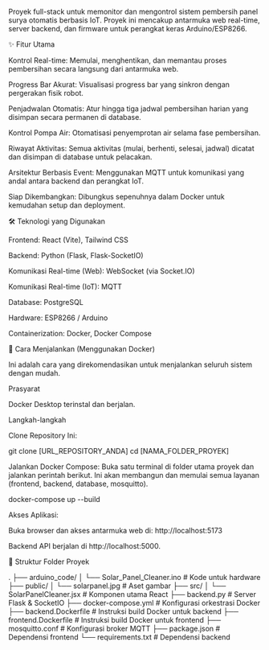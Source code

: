 
Proyek full-stack untuk memonitor dan mengontrol sistem pembersih panel surya otomatis berbasis IoT. Proyek ini mencakup antarmuka web real-time, server backend, dan firmware untuk perangkat keras Arduino/ESP8266.

✨ Fitur Utama

Kontrol Real-time: Memulai, menghentikan, dan memantau proses pembersihan secara langsung dari antarmuka web.

Progress Bar Akurat: Visualisasi progress bar yang sinkron dengan pergerakan fisik robot.

Penjadwalan Otomatis: Atur hingga tiga jadwal pembersihan harian yang disimpan secara permanen di database.

Kontrol Pompa Air: Otomatisasi penyemprotan air selama fase pembersihan.

Riwayat Aktivitas: Semua aktivitas (mulai, berhenti, selesai, jadwal) dicatat dan disimpan di database untuk pelacakan.

Arsitektur Berbasis Event: Menggunakan MQTT untuk komunikasi yang andal antara backend dan perangkat IoT.

Siap Dikembangkan: Dibungkus sepenuhnya dalam Docker untuk kemudahan setup dan deployment.

🛠️ Teknologi yang Digunakan

Frontend: React (Vite), Tailwind CSS

Backend: Python (Flask, Flask-SocketIO)

Komunikasi Real-time (Web): WebSocket (via Socket.IO)

Komunikasi Real-time (IoT): MQTT

Database: PostgreSQL

Hardware: ESP8266 / Arduino

Containerization: Docker, Docker Compose

🚀 Cara Menjalankan (Menggunakan Docker)

Ini adalah cara yang direkomendasikan untuk menjalankan seluruh sistem dengan mudah.

Prasyarat

Docker Desktop terinstal dan berjalan.

Langkah-langkah

Clone Repository Ini:

git clone [URL_REPOSITORY_ANDA]
cd [NAMA_FOLDER_PROYEK]


Jalankan Docker Compose:
Buka satu terminal di folder utama proyek dan jalankan perintah berikut. Ini akan membangun dan memulai semua layanan (frontend, backend, database, mosquitto).

docker-compose up --build


Akses Aplikasi:

Buka browser dan akses antarmuka web di: http://localhost:5173

Backend API berjalan di http://localhost:5000.

📂 Struktur Folder Proyek

.
├── arduino_code/
│   └── Solar_Panel_Cleaner.ino     # Kode untuk hardware
├── public/
│   └── solarpanel.jpg              # Aset gambar
├── src/
│   └── SolarPanelCleaner.jsx       # Komponen utama React
├── backend.py                      # Server Flask & SocketIO
├── docker-compose.yml              # Konfigurasi orkestrasi Docker
├── backend.Dockerfile              # Instruksi build Docker untuk backend
├── frontend.Dockerfile             # Instruksi build Docker untuk frontend
├── mosquitto.conf                  # Konfigurasi broker MQTT
├── package.json                    # Dependensi frontend
└── requirements.txt                # Dependensi backend
